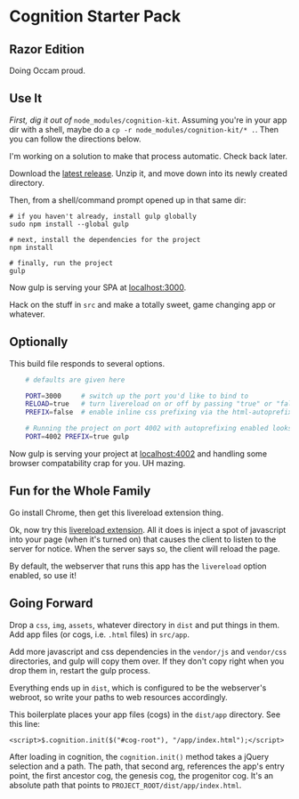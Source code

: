 # Cognition Starter Pack
## Razor Edition

Doing Occam proud.

## Use It

_First, dig it out of_ `node_modules/cognition-kit`. Assuming you're in your app
dir with a shell, maybe do a `cp -r node_modules/cognition-kit/* .`. Then you
can follow the directions below.

I'm working on a solution to make that process automatic.  Check back later.

Download the [latest release](https://github.com/enlore/cognition-vanilla/releases).
Unzip it, and move down into its newly created directory.


Then, from a shell/command prompt opened up in that same dir:

    # if you haven't already, install gulp globally
    sudo npm install --global gulp

    # next, install the dependencies for the project
    npm install

    # finally, run the project
    gulp

Now gulp is serving your SPA at [localhost:3000](http://localhost:3000).

Hack on the stuff in `src` and make a totally sweet, game changing app or whatever.

## Optionally

This build file responds to several options.

```sh
    # defaults are given here

    PORT=3000     # switch up the port you'd like to bind to
    RELOAD=true   # turn livereload on or off by passing "true" or "false"
    PREFIX=false  # enable inline css prefixing via the html-autoprefixer postcss module

    # Running the project on port 4002 with autoprefixing enabled looks like this:
    PORT=4002 PREFIX=true gulp

```

Now gulp is serving your project at [localhost:4002](http://localhost:4002) and
handling some browser compatability crap for you. UH mazing.

## Fun for the Whole Family

Go install Chrome, then get this livereload extension thing.

Ok, now try this [livereload extension](https://chrome.google.com/webstore/detail/livereload/jnihajbhpnppcggbcgedagnkighmdlei?hl=en).
All it does is inject a spot of javascript into your page (when it's turned on)
that causes the client to listen to the server for notice. When the server says
so, the client will reload the page.

By default, the webserver that runs this app has the `livereload` option
enabled, so use it!

## Going Forward

Drop a `css`, `img`, `assets`, whatever directory in `dist` and put things in
them. Add app files (or cogs, i.e. `.html` files) in `src/app`.

Add more javascript and css dependencies in the `vendor/js` and `vendor/css`
directories, and gulp will copy them over.  If they don't copy right when you
drop them in, restart the gulp process.

Everything ends up in `dist`, which is configured to be the webserver's
webroot, so write your paths to web resources accordingly.

This boilerplate places your app files (cogs) in the `dist/app` directory. See this
line:

    <script>$.cognition.init($("#cog-root"), "/app/index.html");</script>

After loading in cognition, the `cognition.init()` method takes a jQuery selection
and a path.  The path, that second arg, references the app's entry point, the
first ancestor cog, the genesis cog, the progenitor cog. It's an absolute path
that points to `PROJECT_ROOT/dist/app/index.html`.
